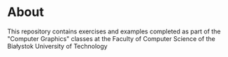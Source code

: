 # About
This repository contains exercises and examples completed as part of the "Computer Graphics" classes at the Faculty of Computer Science of the Białystok University of Technology
